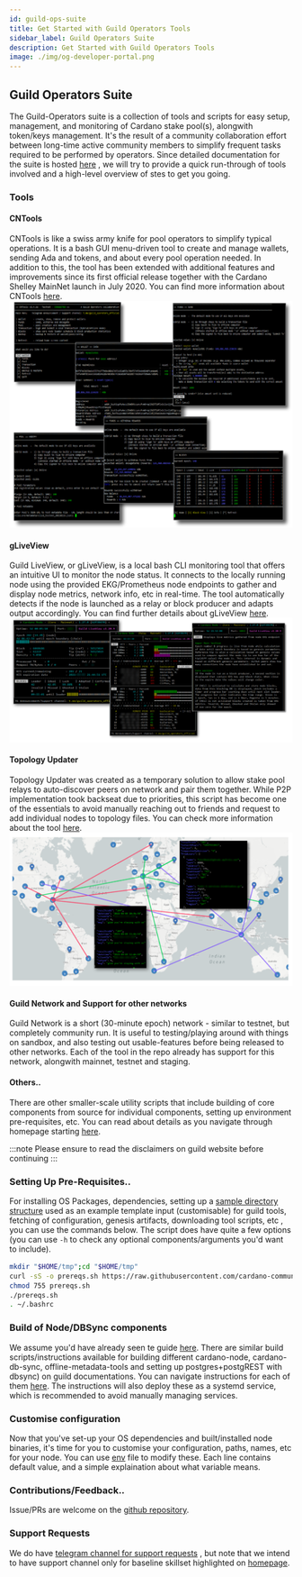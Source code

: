 ```yaml
---
id: guild-ops-suite
title: Get Started with Guild Operators Tools
sidebar_label: Guild Operators Suite
description: Get Started with Guild Operators Tools
image: ./img/og-developer-portal.png
---
```


## Guild Operators Suite

The Guild-Operators suite is a collection of tools and scripts for easy setup, management, and monitoring of Cardano stake pool(s), alongwith token/keys management. It's the result of a community collaboration effort between long-time active community members to simplify frequent tasks required to be performed by operators. Since detailed documentation for the suite is hosted [here][guild-website] , we will try to provide a quick run-through of tools involved and a high-level overview of stes to get you going.

### Tools

#### CNTools

CNTools is like a swiss army knife for pool operators to simplify typical operations. It is a bash GUI menu-driven tool to create and manage wallets, sending Ada and tokens, and about every pool operation needed. In addition to this, the tool has been extended with additional features and improvements since its first official release together with the Cardano Shelley MainNet launch in July 2020. You can find more information about CNTools [here](https://cardano-community.github.io/guild-operators/Scripts/cntools/).  
![img](../../static/img/get-started/guild-ops-suite/guild_cntools.png)  

#### gLiveView

Guild LiveView, or gLiveView, is a local bash CLI monitoring tool that offers an intuitive UI to monitor the node status. It connects to the locally running node using the provided EKG/Prometheus node endpoints to gather and display node metrics, network info, etc in real-time. The tool automatically detects if the node is launched as a relay or block producer and adapts output accordingly. You can find further details about gLiveView [here](https://cardano-community.github.io/guild-operators/Scripts/gliveview/).  
![img](../../static/img/get-started/guild-ops-suite/guild_gliveview.png)  

#### Topology Updater
Topology Updater was created as a temporary solution to allow stake pool relays to auto-discover peers on network and pair them together. While P2P implementation took backseat due to priorities, this script has become one of the essentials to avoid manually reaching out to friends and request to add individual nodes to topology files. You can check more information about the tool [here](https://cardano-community.github.io/guild-operators/Scripts/topologyupdater/).  
![img](../../static/img/get-started/guild-ops-suite/guild_topologyupdater.png)  

#### Guild Network and Support for other networks

Guild Network is a short (30-minute epoch) network - similar to testnet, but completely community run. It is useful to testing/playing around with things on sandbox, and also testing out usable-features before being released to other networks. Each of the tool in the repo already has support for this network, alongwith mainnet, testnet and staging.  

#### Others..

There are other smaller-scale utility scripts that include building of core components from source for individual components, setting up environment pre-requisites, etc. You can read about details as you navigate through homepage starting [here][guild-website].  

:::note
    Please ensure to read the disclaimers on guild website before continuing
:::

### Setting Up Pre-Requisites..

For installing OS Packages, dependencies, setting up a [sample directory structure](https://cardano-community.github.io/guild-operators/basics/#folder-structure) used as an example template input (customisable) for guild tools, fetching of configuration, genesis artifacts, downloading tool scripts, etc , you can use the commands below. The script does have quite a few options (you can use `-h` to check any optional components/arguments you'd want to include).  

``` bash
mkdir "$HOME/tmp";cd "$HOME/tmp"
curl -sS -o prereqs.sh https://raw.githubusercontent.com/cardano-community/guild-operators/master/scripts/cnode-helper-scripts/prereqs.sh
chmod 755 prereqs.sh
./prereqs.sh
. ~/.bashrc
```

### Build of Node/DBSync components

We assume you'd have already seen te guide [here](../../docs/get-started/installing-cardano-node.md). There are similar build scripts/instructions available for building different cardano-node, cardano-db-sync, offline-metadata-tools and setting up postgres+postgREST with dbsync) on guild documentations. You can navigate instructions for each of them [here](https://cardano-community.github.io/guild-operators/build/). The instructions will also deploy these as a systemd service, which is recommended to avoid manually managing services.  

### Customise configuration

Now that you've set-up your OS dependencies and built/installed node binaries, it's time for you to customise your configuration, paths, names, etc for your node. You can use [env](https://cardano-community.github.io/guild-operators/Scripts/env/) file to modify these. Each line contains default value, and a simple explaination about what variable means.  

### Contributions/Feedback..

Issue/PRs are welcome on the [github repository][guild-github].  

### Support Requests

We do have [telegram channel for support requests][guild-tg] , but note that we intend to have support channel only for baseline skillset highlighted on [homepage][guild-website].  

[guild-github]: https://github.com/cardano-community/guild-operators
[guild-website]: https://cardano-community.github.io/guild-operators
[guild-tg]: https://t.me/guild_operators_official
